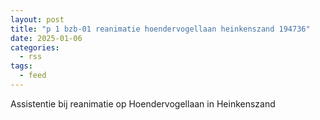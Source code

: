 ```yaml
---
layout: post
title: "p 1 bzb-01 reanimatie hoendervogellaan heinkenszand 194736"
date: 2025-01-06
categories: 
  - rss
tags: 
  - feed
---
```


Assistentie bij reanimatie op Hoendervogellaan in Heinkenszand
